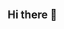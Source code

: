 ## Hi there 👋

<!--
**Coby-Sonn/Coby-Sonn** is a ✨ _special_ ✨ repository because its `README.md` (this file) appears on your GitHub profile.

Here are some ideas to get you started:
- After almost 6 years of experience as an Account Manager, I decided to follow my dream, and as a tech-savvy person I have decided to pursue a bachelor's degree in Computer Science at Tel Aviv   University.
- 🎓 During that time, I have completed some incredible and interesting courses.
- 🥇 One of the highlights of my time at TAU has to be winning the 2024 Computer Science Hackathon, focued on CrisisTech. Be sure to take a look at Ezra-Offline-SOS, any questions? I'd be happhy to explain.
- 🔭 I’m currently working on my Computer Science degree at Tel Aviv University.
- 🌱 I’m currently learning both Computer Science and Business Administration.
- ⚡ Fun fact: Basketball is my favorite sport!
